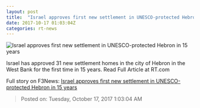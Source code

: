 ```yaml
---
layout: post
title:  "Israel approves first new settlement in UNESCO-protected Hebron in 15 years"
date: 2017-10-17 01:03:04Z
categories: rt-news
---
```


![Israel approves first new settlement in UNESCO-protected Hebron in 15 years](https://cdni.rt.com/files/2017.10/article/59e5566afc7e93240f8b4567.jpg)

Israel has approved 31 new settlement homes in the city of Hebron in the West Bank for the first time in 15 years. Read Full Article at RT.com


Full story on F3News: [Israel approves first new settlement in UNESCO-protected Hebron in 15 years](http://www.f3nws.com/n/3Fngq)

> Posted on: Tuesday, October 17, 2017 1:03:04 AM
